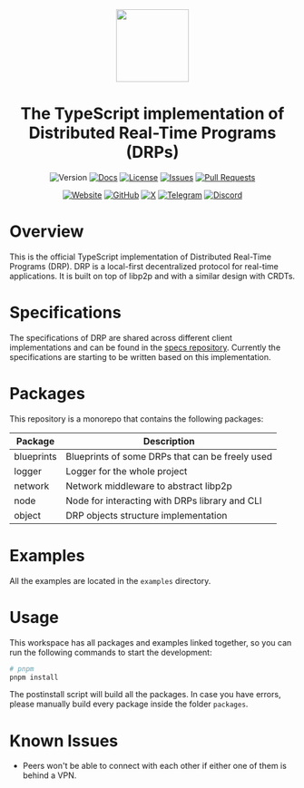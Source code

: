 <div align="center">
  <img src="https://avatars.githubusercontent.com/u/157637200" height="128">
  <br />
  <h1>The TypeScript implementation of Distributed Real-Time Programs (DRPs)</h1>
</div>

<div align="center">

![Version](https://img.shields.io/github/package-json/v/topology-foundation/ts-topology)
[![Docs](https://img.shields.io/badge/docs-page-blue)](https://topology-foundation.github.io/ts-topology/)
[![License](https://img.shields.io/badge/license-MIT-green)](https://github.com/topology-foundation/ts-topology/blob/main/LICENSE)
[![Issues](https://img.shields.io/badge/issues-report-red)](https://github.com/topology-foundation/ts-topology/issues)
[![Pull Requests](https://img.shields.io/badge/pull_requests-open-orange)](https://github.com/topology-foundation/ts-topology/pulls)

[![Website](https://img.shields.io/badge/Website-866678)](https://topology.gg)
[![GitHub](https://img.shields.io/badge/GitHub-ffffff)](https://github.com/topology-foundation)
[![X](https://img.shields.io/badge/X-000000)](https://x.com/topology_gg)
[![Telegram](https://img.shields.io/badge/Telegram-24A1DE)](https://t.me/topologyfrens)
[![Discord](https://img.shields.io/badge/Discord-7289da)](https://discord.gg/GUDGzBP5mn)

</div>

# Overview

This is the official TypeScript implementation of Distributed Real-Time Programs (DRP). DRP is a local-first decentralized protocol for real-time applications. It is built on top of libp2p and with a similar design with CRDTs.

# Specifications

The specifications of DRP are shared across different client implementations and can be found in the [specs repository](https://github.com/topology-foundation/specs). Currently the specifications are starting to be written based on this implementation.

# Packages

This repository is a monorepo that contains the following packages:

| Package    | Description                                     |
| ---------- | ----------------------------------------------- |
| blueprints | Blueprints of some DRPs that can be freely used |
| logger     | Logger for the whole project                    |
| network    | Network middleware to abstract libp2p           |
| node       | Node for interacting with DRPs library and CLI  |
| object     | DRP objects structure implementation            |

# Examples

All the examples are located in the `examples` directory.

# Usage

This workspace has all packages and examples linked together, so you can run the following commands to start the development:

```bash
# pnpm
pnpm install
```

The postinstall script will build all the packages. In case you have errors, please manually build every package inside the folder `packages`.

# Known Issues

- Peers won't be able to connect with each other if either one of them is behind a VPN.
